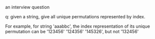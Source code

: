 an interview question

q: given a string, give all unique permutations represented by index.

For example, for string 'aaabbc', the index representation of its unique permutation can be '123456' '124356' '145326', but not '132456'

